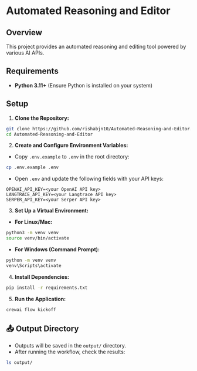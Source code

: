 # Automated Reasoning and Editor  

## Overview  
This project provides an automated reasoning and editing tool powered by various AI APIs.  

## Requirements  
- **Python 3.11+** (Ensure Python is installed on your system)  

## Setup  

1. **Clone the Repository:**  
```bash
git clone https://github.com/rishabjn10/Automated-Reasoning-and-Editor.git
cd Automated-Reasoning-and-Editor
```

2. **Create and Configure Environment Variables:**  
- Copy `.env.example` to `.env` in the root directory:  
```bash
cp .env.example .env
```
- Open `.env` and update the following fields with your API keys:  
```
OPENAI_API_KEY=<your OpenAI API key>
LANGTRACE_API_KEY=<your Langtrace API key>
SERPER_API_KEY=<your Serper API key>
```

3. **Set Up a Virtual Environment:**  
- **For Linux/Mac:**  
```bash
python3 -m venv venv
source venv/bin/activate
```
- **For Windows (Command Prompt):**  
```bash
python -m venv venv
venv\Scripts\activate
```

4. **Install Dependencies:**  
```bash
pip install -r requirements.txt
```

5. **Run the Application:**  
```bash
crewai flow kickoff
```

## 📤 **Output Directory**  
- Outputs will be saved in the `output/` directory.  
- After running the workflow, check the results:  
```bash
ls output/
```  
